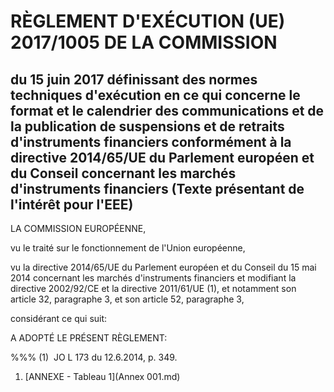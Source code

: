 # RÈGLEMENT D'EXÉCUTION (UE) 2017/1005 DE LA COMMISSION

## du 15 juin 2017 définissant des normes techniques d'exécution en ce qui concerne le format et le calendrier des communications et de la publication de suspensions et de retraits d'instruments financiers conformément à la directive 2014/65/UE du Parlement européen et du Conseil concernant les marchés d'instruments financiers (Texte présentant de l'intérêt pour l'EEE)

LA COMMISSION EUROPÉENNE,

vu le traité sur le fonctionnement de l'Union européenne,

vu la directive 2014/65/UE du Parlement européen et du Conseil du 15 mai 2014 concernant les marchés d'instruments financiers et modifiant la directive 2002/92/CE et la directive 2011/61/UE (1), et notamment son article 32, paragraphe 3, et son article 52, paragraphe 3,

considérant ce qui suit:

A ADOPTÉ LE PRÉSENT RÈGLEMENT:

%%% (1)  JO L 173 du 12.6.2014, p. 349.

1. [ANNEXE - Tableau 1](Annex 001.md)
